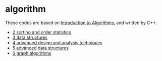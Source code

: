 # algorithm

These codes are based on [Introduction to Algorithms](https://book.douban.com/subject/20432061/), and written by C++.

- [2 sorting and order statistics](https://github.com/im-iron-man/algorithm/tree/master/2%20sorting%20and%20order%20statistics)
- [3 data structures](https://github.com/im-iron-man/algorithm/tree/master/3%20data%20structures)
- [4 advanced design and analysis techniques]()
- [5 advanced data structures]()
- [6 graph algorithms]()